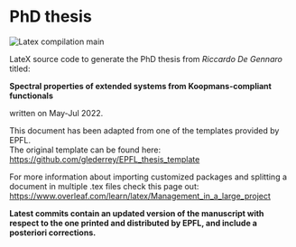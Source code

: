 # PhD thesis

![Latex compilation main](https://github.com/degennar/PhD_thesis/actions/workflows/latex-compilation.yml/badge.svg?branch=main)

LateX source code to generate the PhD thesis from *Riccardo De Gennaro* titled:

**Spectral properties of extended systems from Koopmans-compliant functionals**

written on May-Jul 2022.

This document has been adapted from one of the templates provided by EPFL.<br />
The original template can be found here:<br />
https://github.com/glederrey/EPFL_thesis_template

For more information about importing customized packages and splitting a document in multiple .tex files check this page out:<br />
https://www.overleaf.com/learn/latex/Management_in_a_large_project

**Latest commits contain an updated version of the manuscript with respect to the one printed and distributed by EPFL, and include a posteriori corrections.**
